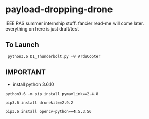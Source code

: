 # payload-dropping-drone
IEEE RAS summer internship stuff. fancier read-me will come later. everything on here is just draft/test

## To Launch
``` python3.6 D1_Thunderbolt.py -v ArduCopter```

## IMPORTANT
- install python 3.6.10
  
```python3.6 -m pip install pymavlink==2.4.8```
 
```pip3.6 install dronekit==2.9.2```

```pip3.6 install opencv-python==4.5.3.56```
